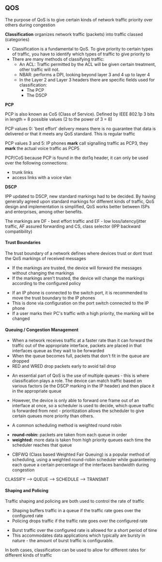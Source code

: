 ## QOS

The purpose of QoS is to give certain kinds of network traffic priority over others during congestion

**Classification** organizes network traffic (packets) into traffic classed (categories)

- Classification is a fundamental to QoS. To give priority to certain types of traffic, you have to identify which types of traffic to give priority to 
- There are many methods of classifying traffic:
	* An ACL: Traffic permitted by the ACL will be given certain treatment, other traffic will not.
	* NBAR: performs a DPI, looking beyond layer 3 and 4 up to layer 4
	* In the Layer 2 and Layer 3 headers there are specific fields used for classification:
		- The PCP
		- The DSCP

**PCP**

PCP is also known as CoS (Class of Service). Defined by IEEE 802.1p
3 bits in length = 8 possible values (2 to the power of 3 = 8)

PCP values 0: 'best effort' delivery means there is no guarantee that data is delivered or that it meets any QoS standard. This is regular traffic

PCP values 3 and 5: IP phones **mark** call signalling traffic as PCP3, they **mark** the actual voice traffic as PCP5


PCP/CoS  because PCP is found in the dot1q header, it can only be used over the following connections:
* trunk links
* access links with a voice vlan

**DSCP**

IPP updated to DSCP, new standard markings had to be decided. By having generally agreed upon standard markings for different kinds of traffic, QoS design and implementation is simplified, QoS works better between ISPs and enterprises, among other benefits.

The markings are DF - best effort traffic and EF - low loss/latency/jitter traffic, AF assured forwarding and CS, class selector (IPP backward compatibility)


#### Trust Boundaries

The trust boundary of a network defines where devices trust or dont trust the QoS markings of received messages
- If the markings are trusted, the device will forward the messages without changing the markings
- If the markings aren't trusted, the device will change the markings according to the configured policy

* If an IP phone is connected to the switch port, it is recommended to move the trust boundary to the IP phones
* This is done via configuration on the port switch connected to the IP phone
* If a user marks their PC's traffic with a high priority, the marking will be changed

#### Queuing / Congestion Management

- When a network receives traffic at a faster rate than it can forward the traffic out of the appropriate interface, packets are placed in that interfaces queue as they wait to be forwarded
- When the queue becomes full, packets that don't fit in the queue are dropped
- RED and WRED drop packets early to avoid tail drop

* An essential part of QoS is the use of multiple queues - this is where classification plays a role. The device can match traffic based on various factors (ie the DSCP marking in the IP header) and then place it in the appropriate queue
* However, the device is only able to forward one frame out of an interface at once, so a scheduler is used to decide, which queue traffic is forwarded from next - prioritization allows the scheduler to give certain queues more priority than others.

 * A common scheduling method is weighted round robin
 - **round-robin:** packets are taken from each queue in order
 - **weighted:** more data is taken from high priority queues each time the scheduler reaches that queue  
 
* CBFWQ (Class based Weighted Fair Queuing) is a popular method of scheduling, using a weighted round-robin scheduler while guaranteeing each queue a certain percentage of the interfaces bandwidth during congestion 


CLASSIFY --> QUEUE --> SCHEDULE --> TRANSMIT 

#### Shaping and Policing

Traffic shaping and policing are both used to control the rate of traffic

* Shaping buffers traffic in a queue if the traffic rate goes over the configured rate 
* Policing drops traffic if the traffic rate goes over the configured rate
- Burst traffic over the configured rate is allowed for a short period of time
- This accommodates data applications which typically are bursty in nature - the amount of burst traffic is configurable.

In both cases, classification can be used to allow for different rates for different kinds of traffic
